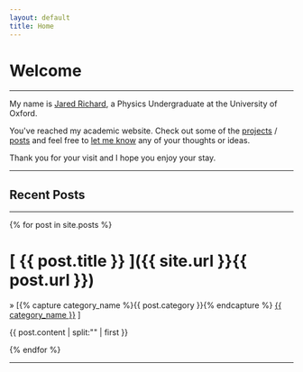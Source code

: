 ```yaml
---
layout: default
title: Home
---
```


<h1>Welcome</h1>

-----

My name is <a href="{{ site.url }}/about">Jared Richard</a>, a Physics Undergraduate at the University of Oxford. 

You've reached my academic website. Check out some of the <a href="{{ site.url }}/projectarchive">projects</a> / <a href="{{ site.url }}/postarchive">posts</a> and feel free to <a href="{{ site.url }}/about">let me know</a> any of your thoughts or ideas.

Thank you for your visit and I hope you enjoy your stay.

-----

<h2>Recent Posts</h2>

-----

{% for post in site.posts %}

<div class="post-excerpt">

  # [ **{{ post.title }}** ]({{ site.url }}{{ post.url }})
  
   » [{% capture category_name %}{{ post.category }}{% endcapture %} <a href="/category/{{ category_name }}">{{ category_name }}</a> ]

  <!-- Excerpt -->

  {{ post.content | split:"<!-- more -->" | first }}

</div>

{% endfor %}

-----




